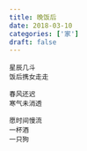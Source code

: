 ```yaml
---
title: 晚饭后
date: 2018-03-10
categories: ['家']
draft: false
---
```


```
星辰几斗
饭后携女走走

春风还迟
寒气未消透

愿时间慢流
一杯酒
一只狗
```